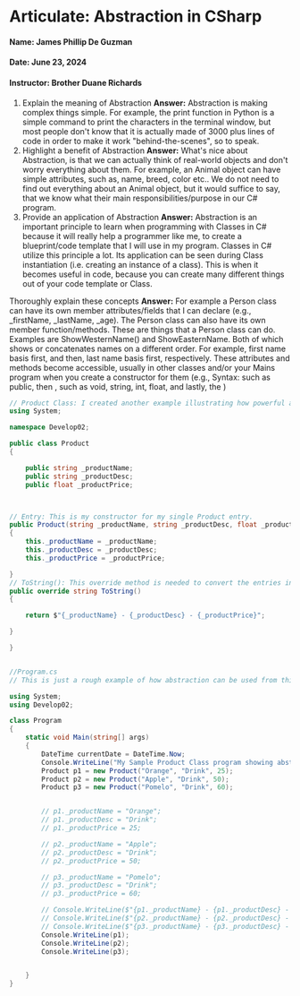 # Articulate: Abstraction in CSharp

#### Name: James Phillip De Guzman

#### Date: June 23, 2024

#### Instructor: Brother Duane Richards

1. Explain the meaning of Abstraction
   **Answer:** Abstraction is making complex things simple. For example, the print function in Python is a simple command to print the characters in the terminal window, but most people don't know that it is actually made of 3000 plus lines of code in order to make it work "behind-the-scenes", so to speak.
2. Highlight a benefit of Abstraction
   **Answer:** What's nice about Abstraction, is that we can actually think of real-world objects and don't worry everything about them. For example, an Animal object can have simple attributes, such as, name, breed, color etc..
   We do not need to find out everything about an Animal object, but it would suffice to say, that we know what their main responsibilities/purpose in our C# program.
3. Provide an application of Abstraction
   **Answer:** Abstraction is an important principle to learn when programming with Classes in C# because it will really help a programmer like me, to create a blueprint/code template that I will use in my program. Classes in C# utilize this principle a lot. Its application can be seen during Class instantiation (i.e. creating an instance of a class). This is when it becomes useful in code, because you can create many different things out of your code template or Class.

Thoroughly explain these concepts
**Answer:** For example a Person class can have its own member attributes/fields that I can declare (e.g., \_firstName, \_lastName, \_age). The Person class can also have its own member function/methods. These are things that a Person class can do. Examples are ShowWesternName() and ShowEasternName. Both of which shows or concatenates names on a different order. For example, first name basis first, and then, last name basis first, respectively. These attributes and methods become accessible, usually in other classes and/or your Mains program when you create a constructor for them (e.g., Syntax: <access modifier> such as public, then <return type>, such as void, string, int, float, and lastly, the <ClassName>)

```C#
// Product Class: I created another example illustrating how powerful abstraction can be. The object Product is created and it's member attributes.
using System;

namespace Develop02;

public class Product
{

    public string _productName;
    public string _productDesc;
    public float _productPrice;



// Entry: This is my constructor for my single Product entry.
public Product(string _productName, string _productDesc, float _productPrice)
{
    this._productName = _productName;
    this._productDesc = _productDesc;
    this._productPrice = _productPrice;

}
// ToString(): This override method is needed to convert the entries into String and avoid returning the default string representation (e.g., Develop03.Entry)
public override string ToString()
{

    return $"{_productName} - {_productDesc} - {_productPrice}";

}

}


```

```C#

//Program.cs
// This is just a rough example of how abstraction can be used from this program

using System;
using Develop02;

class Program
{
    static void Main(string[] args)
    {
        DateTime currentDate = DateTime.Now;
        Console.WriteLine("My Sample Product Class program showing abstraction \n" + currentDate);
        Product p1 = new Product("Orange", "Drink", 25);
        Product p2 = new Product("Apple", "Drink", 50);
        Product p3 = new Product("Pomelo", "Drink", 60);


        // p1._productName = "Orange";
        // p1._productDesc = "Drink";
        // p1._productPrice = 25;

        // p2._productName = "Apple";
        // p2._productDesc = "Drink";
        // p2._productPrice = 50;

        // p3._productName = "Pomelo";
        // p3._productDesc = "Drink";
        // p3._productPrice = 60;

        // Console.WriteLine($"{p1._productName} - {p1._productDesc} - {p1._productPrice}\n");
        // Console.WriteLine($"{p2._productName} - {p2._productDesc} - {p2._productPrice}\n");
        // Console.WriteLine($"{p3._productName} - {p3._productDesc} - {p3._productPrice}\n");
        Console.WriteLine(p1);
        Console.WriteLine(p2);
        Console.WriteLine(p3);


    }
}



```
